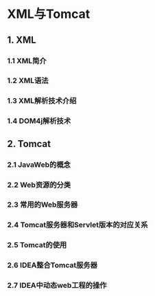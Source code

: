 # XML与Tomcat

## 1. XML

### 1.1 XML简介



### 1.2 XML语法



### 1.3 XML解析技术介绍





### 1.4 DOM4j解析技术

## 2. Tomcat

### 2.1 JavaWeb的概念



### 2.2 Web资源的分类



### 2.3 常用的Web服务器



### 2.4 Tomcat服务器和Servlet版本的对应关系



### 2.5 Tomcat的使用



### 2.6 IDEA整合Tomcat服务器



### 2.7 IDEA中动态web工程的操作

